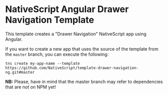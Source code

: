 # NativeScript Angular Drawer Navigation Template

This template creates a "Drawer Navigation" NativeScript app using Angular.

If you want to create a new app that uses the source of the template from the `master` branch, you can execute the following:

```
tns create my-app-name --template https://github.com/NativeScript/template-drawer-navigation-ng.git#master
```

**NB:** Please, have in mind that the master branch may refer to dependencies that are not on NPM yet!
